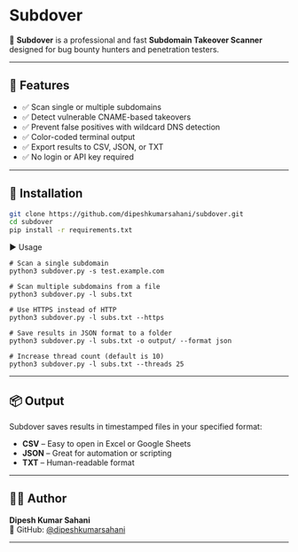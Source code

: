 # Subdover

🚀 **Subdover** is a professional and fast **Subdomain Takeover Scanner** designed for bug bounty hunters and penetration testers.

---

## 🧠 Features

- ✅ Scan single or multiple subdomains
- ✅ Detect vulnerable CNAME-based takeovers
- ✅ Prevent false positives with wildcard DNS detection
- ✅ Color-coded terminal output
- ✅ Export results to CSV, JSON, or TXT
- ✅ No login or API key required

---

## 🔧 Installation

```bash
git clone https://github.com/dipeshkumarsahani/subdover.git
cd subdover
pip install -r requirements.txt
```

▶️ Usage
```
# Scan a single subdomain
python3 subdover.py -s test.example.com

# Scan multiple subdomains from a file
python3 subdover.py -l subs.txt

# Use HTTPS instead of HTTP
python3 subdover.py -l subs.txt --https

# Save results in JSON format to a folder
python3 subdover.py -l subs.txt -o output/ --format json

# Increase thread count (default is 10)
python3 subdover.py -l subs.txt --threads 25
```
---
## 📦 Output
Subdover saves results in timestamped files in your specified format:

- **CSV** – Easy to open in Excel or Google Sheets  
- **JSON** – Great for automation or scripting  
- **TXT** – Human-readable format

---

## 🧑‍💻 Author

**Dipesh Kumar Sahani**  
🔗 GitHub: [@dipeshkumarsahani](https://github.com/dipeshkumarsahani)

---








